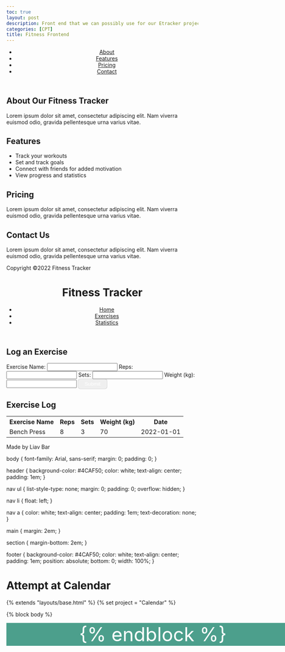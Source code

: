 ```yaml
---
toc: true
layout: post
description: Front end that we can possibly use for our Etracker project
categories: [CPT]
title: Fitness Frontend
---
```


<html>
  <head>
    <title>Fitness Tracker</title>
  </head>
  <body>
    <header>
      <nav>
        <ul>
          <li><a href="#about">About</a></li>
          <li><a href="#features">Features</a></li>
          <li><a href="#pricing">Pricing</a></li>
          <li><a href="#contact">Contact</a></li>
        </ul>
      </nav>
    </header>
    <main>
      <section id="about">
        <h1>About Our Fitness Tracker</h1>
        <p>Lorem ipsum dolor sit amet, consectetur adipiscing elit. Nam viverra euismod odio, gravida pellentesque urna varius vitae.</p>
      </section>
      <section id="features">
        <h1>Features</h1>
        <ul>
          <li>Track your workouts</li>
          <li>Set and track goals</li>
          <li>Connect with friends for added motivation</li>
          <li>View progress and statistics</li>
        </ul>
      </section>
      <section id="pricing">
        <h1>Pricing</h1>
        <p>Lorem ipsum dolor sit amet, consectetur adipiscing elit. Nam viverra euismod odio, gravida pellentesque urna varius vitae.</p>
      </section>
      <section id="contact">
        <h1>Contact Us</h1>
        <p>Lorem ipsum dolor sit amet, consectetur adipiscing elit. Nam viverra euismod odio, gravida pellentesque urna varius vitae.</p>
      </section>
    </main>
    <footer>
      <p>Copyright ©2022 Fitness Tracker</p>
    </footer>
  </body>
</html>

<head>
  <title>Fitness Tracker</title>
  <link rel="stylesheet" type="text/css" href="style.css">
</head>
<body>
  <header>
    <h1>Fitness Tracker</h1>
    <nav>
      <ul>
        <li><a href="#">Home</a></li>
        <li><a href="#">Exercises</a></li>
        <li><a href="#">Statistics</a></li>
      </ul>
    </nav>
  </header>
  <main>
    <section id="exercise-form">
      <h2>Log an Exercise</h2>
      <form>
        <label for="exercise-name">Exercise Name:</label>
        <input type="text" id="exercise-name" name="exercise-name">
        <label for="reps">Reps:</label>
        <input type="number" id="reps" name="reps">
        <label for="sets">Sets:</label>
        <input type="number" id="sets" name="sets">
        <label for="weight">Weight (kg):</label>
        <input type="number" id="weight" name="weight">
        <button type="submit">Submit</button>
      </form>
    </section>
    <section id="exercise-log">
      <h2>Exercise Log</h2>
      <table>
        <tr>
          <th>Exercise Name</th>
          <th>Reps</th>
          <th>Sets</th>
          <th>Weight (kg)</th>
          <th>Date</th>
        </tr>
        <tr>
          <td>Bench Press</td>
          <td>8</td>
          <td>3</td>
          <td>70</td>
          <td>2022-01-01</td>
        </tr>
      </table>
    </section>
  </main>
  <footer>
    <p>Made by Liav Bar</p>
  </footer>
  <script src="main.js"></script>
</body>
</html>

body {
  font-family: Arial, sans-serif;
  margin: 0;
  padding: 0;
}

header {
  background-color: #4CAF50;
  color: white;
  text-align: center;
  padding: 1em;
}

nav ul {
  list-style-type: none;
  margin: 0;
  padding: 0;
  overflow: hidden;
}

nav li {
  float: left;
}

nav a {
  color: white;
  text-align: center;
  padding: 1em;
  text-decoration: none;
}

main {
  margin: 2em;
}

section {
  margin-bottom: 2em;
}

footer {
  background-color: #4CAF50;
  color: white;
  text-align: center;
  padding: 1em;
  position: absolute;
  bottom: 0;
  width: 100%;
}


# Attempt at Calendar 

{% extends "layouts/base.html" %}
{% set project = "Calendar" %}

{% block body %}
<!DOCTYPE html>
<html lang="en">
<head>
    <meta charset="UTF-8">
    <meta http-equiv="X-UA-Compatible" content="IE=edge">
    <meta name="viewport" content="width=device-width, initial-scale=1.0">
    <title>Calendar</title>
    <link rel="stylesheet" href="https://cdnjs.cloudflare.com/ajax/libs/font-awesome/6.2.0/css/all.min.css">
    <link href="https://fonts.googleapis.com/css2?family=Quicksand:wght@300;400;500;600;700&display=swap" rel="stylesheet">
</head>
<body>
    <div id="container">
      <div id="calendarHeader">
        
          
  </body>

<style>
/* saved events */

#eventcontainer {
  width: 450px;
  height: 728px;
  background: #222;
  float: right;
  right: 120px;
  position: relative;
  bottom: 685px;
  font-family: 'montserrat', sans-serif;
  display: flex;
  flex-direction: column;
  align-items: left;
  color: white;
}

#eventtitle {
  background-color: #167b7e;
  padding: 5px;
  height: 90px;
  display: flex;
  align-items: center;
  justify-content: center;
}

#scheduledevents {
  padding: 10px;
  font-size: 25px;
}

/* saved events */

/*WEATHER THING  */
.H, .L {
  font-weight: 500;
  font-style: italic;
  padding: 5px;
}
.icon {
  display: flex;
}
.weather {
  font-size: 25px;
  font-weight: 900;
  font-style: italic;
  margin-bottom: 15px;

}
.search {
  width: 100%;
  height: 100%;
  width: 450px;
  height: 100px;
  background-color: rgb(8, 112, 112);
  align-items: center;
  justify-content: center;
  display: flex;
}  
.searchbar {
  width: 100%;
  width: 300px;
  height: 35px;
  display: flex;
}
i {
  height: 100%;
  height: 25px;
  align-items: center;
  display: flex;
  justify-content: center;
  font-size: 23px;
}
#weatherContainer {
  width: 450px;
  height: 728px;
  background: #222;
  align-items: center;
  float: right;
  right: 5px;
  position: relative;
  bottom: 685px;
  font-family: 'montserrat', sans-serif;
  display: flex;
  flex-direction: column;
  align-items: center;
  
}
#weatherHeader {
  width: 100%;
  width: 450px;
  height: 450px;
  background-color: #002d44;
  display: flex;
  align-items: center;
}
.city, .currenttemp, .weather, .H, .L, .icon {
  text-shadow:#38878a, 5px;
  opacity: 100%;
  display: flex;
  align-items: center;
  color: antiquewhite;
  /* transform: translateX(25%); */
  justify-content: center;
  text-align: center;
}
.currenttemp {
  font-size: 50px;
  font-weight: 900;
  margin: 30px 0px;
  text-shadow: 2px 3px rgba(0, 0, 0, 0.6);
}


/* WEATHER THING */





/* #month h1 {
  font-size: 3rem;
  font-weight: 400;
  text-transform: uppercase;
  letter-spacing: 0.2rem;
  margin-bottom: 1rem;
}

#month p {
  font-size: 1.6rem;
} */

button {
    width: 75px;
    cursor: pointer;
    box-shadow: 0px 0px 2px gray;
    border: none;
    outline: none;
    padding: 5px;
    border-radius: 5px;
    color: rgb(255, 255, 255);
    
  }
  
  #calendarHeader {
    font-size: 50px;
    color: white;
    background-color: rgb(76, 159, 140);
    text-align: center;
  }

  #calendartop {
    padding: 10px;
    color: white;
    font-size: 26px;
    font-family: sans-serif;
    display: flex;
    justify-content: space-between;
  }
  /* #month {
    height: 200px;
  } */

  #backButton {
    background-color: #167b7e;
    position: relative;
    left: 650px;
  }
  #nextButton {
    background-color: #167b7e;
    position: relative;
    left: 650px;
  }

  #container {
    width: 770px;
    background-color: rgb(0, 0, 0, 0.85);
    left: 5px;
  }
  #weekdays {
    width: 100%;
    display: flex;
    color: white;
    justify-content: right;
    background-color: #167b7e;
  }
  #weekdays div {
    width: 110px;
    padding: 10px;
    
  }
  #calendar {
    width: 100%;
    margin: auto;
    display: flex;
    flex-wrap: wrap;
  }
  .day {
    width: 100px;
    padding: 10px;
    height: 100px;
    cursor: pointer;
    box-sizing: border-box;
    background-color: rgb(51, 51, 51);
    margin: 5px;
    box-shadow: 0px 0px 3px #CBD4C2;
    display: flex;
    flex-direction: column;
    justify-content: space-between;
    color: white;
  }
  .day:hover {
    background-color: #38878a;
  }

  .day + #currentDay {
    background-color:#e8f4fa;
  }
  
  .padding {
  cursor: default !important;
  background-color: #FFFCFF !important;
  box-shadow: none !important;
}

#newEventPopup, #deleteEventPopup {
  display: none;
  z-index: 20;
  padding: 25px;
  background-color: #002d44;
  box-shadow: 0px 0px 3px black;
  border-radius: 5px;
  width: 350px;
  top: 100px;
  left: calc(50% - 175px);
  position: absolute;
  font-family: sans-serif;
  color: white;
}
#eventTitleInput {
  padding: 10px;
  width: 100%;
  box-sizing: border-box;
  margin-bottom: 25px;
  border-radius: 3px;
  outline: none;
  border: none;
  box-shadow: 0px 0px 3px gray;
}

#cancelButton, #deleteButton {
  background-color: rgb(221, 0, 0);
  border-radius: 11px;
  color: white;
  border-color: white;
}
#saveButton, #closeButton {
  background-color: #38878a;
  border-radius: 10px;
  border: 5px;
  border-color: white;
  color: white;
}

#eventcontainer {
  width: 450px;
  height: 728px;
  background: #222;
  float: right;
  right: 120px;
  position: relative;
  bottom: 685px;
  font-family: 'montserrat', sans-serif;
  display: flex;
  flex-direction: column;
  align-items: left;
  color: white;
}

#eventtitle {
  background: #5bb375;
  padding: 5px;
  height: 60px;
}

#PopupBackDrop {
  display: none;
  top: 0px;
  left: 0px;
  z-index: 10;
  width: 100%;
  height: 100%;
  position: absolute;
  background-color: rgba(0,0,0,0.8);
}

</style>
    
<script>
  // steven
  
    var savedEvents = {
      
    }

    function updateCal() {
      console.log("retrieving clicked date");
      console.log(clicked);
      // savedEvents[clicked + ' events'] = Array();
      savedEvents[clicked + ' ' + document.getElementById("calendarHeader").innerText + ' events'].push(document.getElementById('eventTitleInput').value);
      document.getElementById('eventTitleInput').value = ''
      closePopup();
      console.log(savedEvents)
      notemptylists = new Array();
      for (const [k, v] of Object.entries(savedEvents)) {
        if (!Array.isArray(v) || v.length) {
          notemptylists.push(k + ": " + v);
        }
      }
      document.getElementById("scheduledevents").innerText = notemptylists.join("\n");
    }
  
  // steven

  //noor
  //just defining some variables 
    const newEventPopup = document.getElementById('newEventPopup');
    const deleteEventPopup = document.getElementById('deleteEventPopup');
    const backDrop = document.getElementById('PopupBackDrop');
    const eventTitleInput = document.getElementById('eventTitleInput');

  //open and close popup: when you click on a specific date, it opens the hidden element eventpopup. 
  //when you click cancel, it closes the popup
    function openPopup(date) {
    clicked = date;
    const eventForDay = events.find(e => e.date === clicked);

    if (eventForDay) {
      document.getElementById('eventText').innerText = eventForDay.title;
      deleteEventPopup.style.display = 'block';
    } else {
      newEventPopup.style.display = 'block';
    }

    backDrop.style.display = 'block';
  }

  function closePopup() {
    deleteEventPopup.style.display = 'none';
    newEventPopup.style.display= 'none';
    backDrop.style.display = 'none';
  }

  let monthNav = 0;
  let clicked = null;
  let events = localStorage.getItem('events') ? JSON.parse(localStorage.getItem('events')) : [];

  const calendar = document.getElementById('calendar');
  

//code for calendar render, prev/next days, and more date stuff using javascripts built-in date api
  function renderCalendar() {
    
    const date = new Date();

    const day = date.getDate();
    const month = date.getMonth();
    const year = date.getFullYear();
    const daysInMonth = new Date(year, month + 1, 0).getDate();
    const firstDayOfMonth = new Date(year, month, 1);
    const weekdays = ['Sunday', 'Monday', 'Tuesday', 'Wednesday', 'Thursday', 'Friday', 'Saturday'];
  
    const dateString = firstDayOfMonth.toLocaleDateString('en-US', {
      weekday: 'long',
      year: 'numeric',
      month: 'numeric',
      day: 'numeric', 

    }); //a line of the date elements


    
  document.getElementById('calendarHeader').innerText = 
    `${date.toLocaleDateString('en-us', { month: 'long' })} ${year}`; //setting the inner text of an element to the local date string

  
  calendar.innerHTML = '';
  
  const prevDays = weekdays.indexOf(dateString.split(', ')[0]); //splitting the date string to find the prev days

  //set i =1 and then we will keep looping the function because we have to render the empty square for the prev days
  //as i increments, it will create a daysquare div which has a class of day
    for(let i = 1; i <= prevDays + daysInMonth; i++) {
      const daySquare = document.createElement('div');
      daySquare.classList.add('day');

      //rendering previous day or actual daysquare? checking if we have iterated more times than there are prev days
      //we are then adding the 'padding element' to the prevdays if the amount of iterations is less than or equal to the prev days
      //if greater, we are setting the inner text of the daysquare to i - the amount of prev days to get the actual day
        if (i > prevDays) {
          daySquare.innerText = i - prevDays;
          daySquare.addEventListener('click', () => openPopup(daySquare.innerHTML));
          savedEvents[daySquare.innerHTML + ' ' + document.getElementById("calendarHeader").innerText + ' events'] = Array();
        } 
        else {
          daySquare.classList.add('padding');
        }
    calendar.appendChild(daySquare);
    }
  
  } 

  function saveEvent(day, input) { //function that has the day and the userinput as the parameters

  }
//noor

  //weather stuff:
  //alan or liav explain
  let weather = {
    apiKey: "b95c3461498620c129a3d6a6b675c29b",
    fetchWeather: function (city) {
      fetch(
        "https://api.openweathermap.org/data/2.5/weather?q=" + city + "&units=imperial&appid=b95c3461498620c129a3d6a6b675c29b"
      )
        .then((res) => res.json())
        .then((data) => this.displayWeather(data));
    },
    //alan or liav

    //noor
    displayWeather: function(data) {
      const { name } = data;
      const { icon, description } = data.weather[0];
      const { temp } = data.main;
      const { temp_max, temp_min } = data.main
      console.log(name,icon,description,temp,temp_max,temp_min)
      document.querySelector(".city").innerText = "Weather in " + name;
      document.querySelector(".icon").src = "https://openweathermap.org/img/wn/" + icon + "@2x.png"
      document.querySelector(".weather").innerText = "Weather description:" + " " + description;
      document.querySelector(".currenttemp").innerText = temp + "℉"
      document.querySelector(".H").innerText = "High: " + temp_max + "℉"
      document.querySelector(".L").innerText = "Low: " + temp_min + "℉"
    },
    search: function () {
      this.fetchWeather(document.querySelector(".searchbar").value);
    },
  };

  renderCalendar();


</script>

</body>
</html>
{% endblock %}

